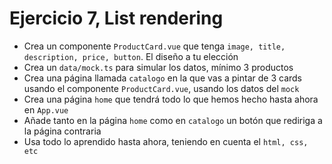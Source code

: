 # Ejercicio 7, List rendering

- Crea un componente `ProductCard.vue` que tenga `image, title, description, price, button`. El diseño a tu elección
- Crea un `data/mock.ts` para simular los datos, mínimo 3 productos
- Crea una página llamada `catalogo` en la que vas a pintar de 3 cards usando el componente `ProductCard.vue`, usando los datos del `mock`
- Crea una página `home` que tendrá todo lo que hemos hecho hasta ahora en `App.vue`
- Añade tanto en la página `home` como en `catalogo` un botón que rediriga a la página contraria
- Usa todo lo aprendido hasta ahora, teniendo en cuenta el `html, css, etc`
